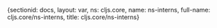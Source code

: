 {sectionid: docs, layout: var, ns: cljs.core, name: ns-interns, full-name: cljs.core/ns-interns,
  title: cljs.core/ns-interns}
